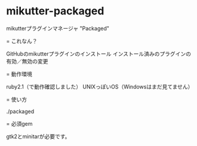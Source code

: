 mikutter-packaged
=================

mikutterプラグインマネージャ "Packaged" 

= これなん？

GitHubのmikutterプラグインのインストール
インストール済みのプラグインの有効／無効の変更

= 動作環境

ruby2.1（で動作確認しました）
UNIXっぽいOS（Windowsはまだ見てません）

= 使い方

./packaged

= 必須gem

gtk2とminitarが必要です。
